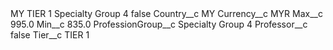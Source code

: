 <?xml version="1.0" encoding="UTF-8"?>
<CustomMetadata xmlns="http://soap.sforce.com/2006/04/metadata" xmlns:xsi="http://www.w3.org/2001/XMLSchema-instance" xmlns:xsd="http://www.w3.org/2001/XMLSchema">
    <label>MY TIER 1 Specialty Group 4</label>
    <protected>false</protected>
    <values>
        <field>Country__c</field>
        <value xsi:type="xsd:string">MY</value>
    </values>
    <values>
        <field>Currency__c</field>
        <value xsi:type="xsd:string">MYR</value>
    </values>
    <values>
        <field>Max__c</field>
        <value xsi:type="xsd:double">995.0</value>
    </values>
    <values>
        <field>Min__c</field>
        <value xsi:type="xsd:double">835.0</value>
    </values>
    <values>
        <field>ProfessionGroup__c</field>
        <value xsi:type="xsd:string">Specialty Group 4</value>
    </values>
    <values>
        <field>Professor__c</field>
        <value xsi:type="xsd:boolean">false</value>
    </values>
    <values>
        <field>Tier__c</field>
        <value xsi:type="xsd:string">TIER 1</value>
    </values>
</CustomMetadata>
